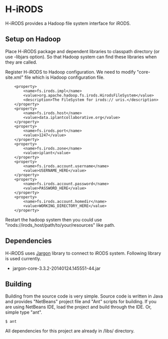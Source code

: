 H-iRODS
==========

H-iRODS provides a Hadoop file system interface for iRODS.

Setup on Hadoop
---------------

Place H-iRODS package and dependent libraries to classpath directory (or use -libjars option). So that Hadoop system can find these libraries when they are called.

Register H-iRODS to Hadoop configuration. We need to modify "core-site.xml" file which is Hadoop configuration file.

```
	<property>
		<name>fs.irods.impl</name>
		<value>org.apache.hadoop.fs.irods.HirodsFileSystem</value>
		<description>The FileSystem for irods:// uris.</description>
	</property>
	<property>
		<name>fs.irods.host</name>
		<value>data.iplantcollaborative.org</value>
	</property>
	<property>
		<name>fs.irods.port</name>
		<value>1247</value>
	</property>
	<property>
		<name>fs.irods.zone</name>
		<value>iplant</value>
	</property>
	<property>
		<name>fs.irods.account.username</name>
		<value>USERNAME_HERE</value>
	</property>
	<property>
		<name>fs.irods.account.password</name>
		<value>PASSWORD_HERE</value>
	</property>
	<property>
		<name>fs.irods.account.homedir</name>
		<value>WORKING_DIRECTORY_HERE</value>
	</property>
```

Restart the hadoop system then you could use "irods://irods_host/path/to/your/resources" like path.

Dependencies
------------

H-iRODS uses [Jargon](https://www.irods.org/index.php/Jargon) library to connect to iRODS system.
Following library is used currently.
- jargon-core-3.3.2-20140124.145551-44.jar


Building
--------

Building from the source code is very simple. Source code is written in Java and provides "NetBeans" project file and "Ant" scripts for building. If you are using NetBeans IDE, load the project and build through the IDE. Or, simple type "ant".

```
$ ant
```

All dependencies for this project are already in /libs/ directory.


